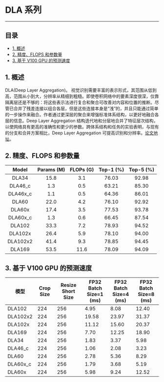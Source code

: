 # DLA 系列
----
## 目录
* [1. 概述](#1)
* [2. 精度、FLOPS 和参数量](#2)
* [3. 基于 V100 GPU 的预测速度](#3)

<a name='1'></a>

## 1. 概述

DLA(Deep Layer Aggregation)。 视觉识别需要丰富的表示形式，其范围从低到高，范围从小到大，分辨率从精细到粗糙。即使卷积网络中的要素深度很深，仅靠隔离层还是不够的：将这些表示法进行复合和聚合可改善对内容和位置的推断。尽管已合并了残差连接以组合各层，但是这些连接本身是“浅”的，并且只能通过简单的一步操作来融合。作者通过更深层的聚合来增强标准体系结构，以更好地融合各层的信息。Deep Layer Aggregation 结构迭代地和分层地合并了特征层次结构，以使网络具有更高的准确性和更少的参数。跨体系结构和任务的实验表明，与现有的分支和合并方案相比，Deep Layer Aggregation 可提高识别和分辨率。[论文地址](https://arxiv.org/abs/1707.06484)。

<a name='2'></a>

## 2. 精度、FLOPS 和参数量

|         Model         | Params (M) | FLOPs (G) | Top-1 (%) | Top-5 (%) |
|:-----------------:|:----------:|:---------:|:---------:|:---------:|
| DLA34                 | 15.8       | 3.1       | 76.03     |   92.98   |
| DLA46_c              | 1.3        | 0.5       | 63.21     |   85.30   |
| DLA46x_c            | 1.1        | 0.5       | 64.36     |   86.01   |
| DLA60               | 22.0       | 4.2       | 76.10    |   92.92   |
| DLA60x             | 17.4       | 3.5       | 77.53    |   93.78   |
| DLA60x_c              | 1.3        | 0.6       | 66.45     |   87.54   |
| DLA102                | 33.3       | 7.2       | 78.93     |   94.52   |
| DLA102x             | 26.4       | 5.9       | 78.10     |   94.00   |
| DLA102x2              | 41.4       | 9.3       | 78.85     |   94.45   |
| DLA169                | 53.5       | 11.6      | 78.09    |   94.09   |

<a name='3'></a>

## 3. 基于 V100 GPU 的预测速度

| 模型     | Crop Size | Resize Short Size | FP32<br/>Batch Size=1<br/>(ms) | FP32<br/>Batch Size=4<br/>(ms) | FP32<br/>Batch Size=8<br/>(ms) |
| -------- | --------- | ----------------- | ------------------------------ | ------------------------------ | ------------------------------ |
| DLA102   | 224       | 256               | 4.95                           | 8.08                           | 12.40                          |
| DLA102x2 | 224       | 256               | 19.58                          | 23.97                          | 31.37                          |
| DLA102x  | 224       | 256               | 11.12                          | 15.60                          | 20.37                          |
| DLA169   | 224       | 256               | 7.70                           | 12.25                          | 18.90                          |
| DLA34    | 224       | 256               | 1.83                           | 3.37                           | 5.98                           |
| DLA46_c  | 224       | 256               | 1.06                           | 2.08                           | 3.23                           |
| DLA60    | 224       | 256               | 2.78                           | 5.36                           | 8.29                           |
| DLA60x_c | 224       | 256               | 1.79                           | 3.68                           | 5.19                           |
| DLA60x   | 224       | 256               | 5.98                           | 9.24                           | 12.52                          |
